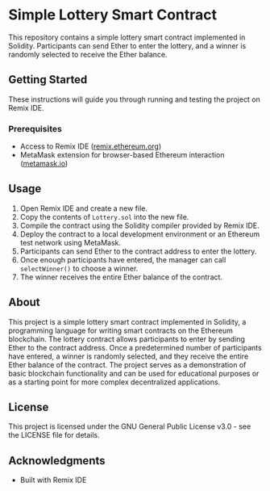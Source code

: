 # Simple Lottery Smart Contract

This repository contains a simple lottery smart contract implemented in Solidity. Participants can send Ether to enter the lottery, and a winner is randomly selected to receive the Ether balance.

## Getting Started

These instructions will guide you through running and testing the project on Remix IDE.

### Prerequisites

- Access to Remix IDE ([remix.ethereum.org](https://remix.ethereum.org/))
- MetaMask extension for browser-based Ethereum interaction ([metamask.io](https://metamask.io/))

## Usage

1. Open Remix IDE and create a new file.
2. Copy the contents of `Lottery.sol` into the new file.
3. Compile the contract using the Solidity compiler provided by Remix IDE.
4. Deploy the contract to a local development environment or an Ethereum test network using MetaMask.
5. Participants can send Ether to the contract address to enter the lottery.
6. Once enough participants have entered, the manager can call `selectWinner()` to choose a winner.
7. The winner receives the entire Ether balance of the contract.

## About

This project is a simple lottery smart contract implemented in Solidity, a programming language for writing smart contracts on the Ethereum blockchain. 
The lottery contract allows participants to enter by sending Ether to the contract address. Once a predetermined number of participants have entered, a winner is randomly selected, and they receive the entire Ether balance of the contract. 
The project serves as a demonstration of basic blockchain functionality and can be used for educational purposes or as a starting point for more complex decentralized applications.

## License

This project is licensed under the GNU General Public License v3.0 - see the LICENSE file for details.

## Acknowledgments

- Built with Remix IDE
